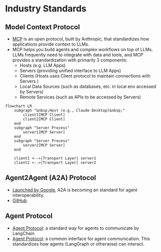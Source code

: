 # Industry Standards

## Model Context Protocol

- [MCP](https://modelcontextprotocol.io/introduction) is an open protocol, built by Anthropic, that standardizes how applications provide context to LLMs.
- MCP helps you build agents and complex workflows on top of LLMs. LLMs frequently need to integrate with data and tools, and MCP provides a standardization with primarily 3 components:
    - Hosts (e.g. LLM Apps)
    - Servers (providing unified interface to LLM Apps)
    - Clients (Hosts uses Client protocol to maintain connections with Servers )
    - Local Data Sources (such as databases, etc. in local env accessed by Servers)
    - Remote Services (such as APIs to be accessed by Servers)

```mermaid
flowchart LR
    subgraph "&nbsp;Host (e.g., Claude Desktop)&nbsp;"
        client1[MCP Client]
        client2[MCP Client]
    end
    subgraph "Server Process"
        server1[MCP Server]
    end
    subgraph "Server Process"
        server2[MCP Server]
    end

    client1 <-->|Transport Layer| server1
    client2 <-->|Transport Layer| server2
```

## Agent2Agent (A2A) Protocol

- [Launched by Google](https://developers.googleblog.com/en/a2a-a-new-era-of-agent-interoperability/), A2A is becoming an standard for agent interoperability.
- [GitHub](https://google.github.io/A2A/)


## Agent Protocol

- [Agent Protocol](https://blog.langchain.dev/agent-protocol-interoperability-for-llm-agents/): a standard way for agents to communicate by LangChain
- [Agent Protocol](https://github.com/langchain-ai/agent-protocol): a common interface for agent communication. This standardizes how agents (LangGraph or otherwise) can interact.


